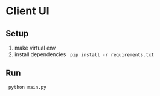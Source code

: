 # Client UI

## Setup
1. make virtual env
2. install dependencies 
``` pip install -r requirements.txt```


## Run
``` python main.py```